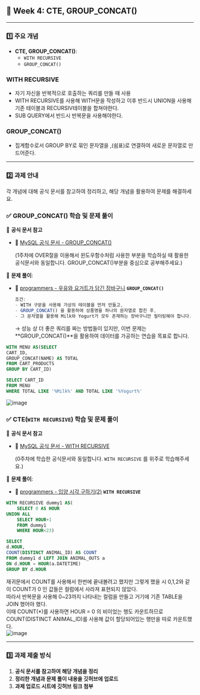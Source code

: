 ## **📌 Week 4: CTE, GROUP_CONCAT()**

---

### **1️⃣ 주요 개념**

- **CTE, GROUP_CONCAT()**:
    - `WITH RECURSIVE`
    - `GROUP_CONCAT()`

### WITH RECURSIVE
- 자기 자신을 반복적으로 호출하는 쿼리를 만들 때 사용
- WITH RECURSIVE를 사용해 WITH문을 작성하고 이후 반드시 UNION을 사용해 기존 테이블과 RECURSIV테이블을 합쳐야한다.
- SUB QUERY에서 반드시 반복문을 사용해야한다.

### GROUP_CONCAT()
- 집계함수로서 GROUP BY로 묶인 문자열을 ,(쉼표)로 연결하여 새로운 문자열로 만드어준다.

---

### **2️⃣ 과제 안내**

각 개념에 대해 공식 문서를 참고하여 정리하고, 해당 개념을 활용하여 문제를 해결하세요.

### **✅ GROUP_CONCAT() 학습 및 문제 풀이**

📖 **공식 문서 참고**

- 🔗 [MySQL 공식 문서 - GROUP_CONCAT()](https://dev.mysql.com/doc/refman/8.0/en/aggregate-functions.html#function_group-concat)
    
    (1주차에 OVER절을 이용해서 윈도우함수처럼 사용한 부분을 학습하실 때 활용한 공식문서와 동일합니다. GROUP_CONCAT()부분을 중심으로 공부해주세요.)
    

📝 **문제 풀이**:

- 🔗 [programmers - 우유와 요거트가 담긴 장바구니](https://school.programmers.co.kr/learn/courses/30/lessons/62284) **`GROUP_CONCAT()`**
    
    ```jsx
    조건:
    - WITH 구문을 사용해 가상의 테이블을 먼저 만들고,
    - GROUP_CONCAT() 을 활용하여 상품명을 하나의 문자열로 합친 후,
    - 그 문자열을 활용해 Milk와 Yogurt가 모두 존재하는 장바구니만 필터링해야 합니다.
    ```
    
    → 성능 상 더 좋은 쿼리를 짜는 방법들이 있지만, 이번 문제는 **GROUP_CONCAT()**을 활용하여 데이터를 가공하는 연습을 목표로 합니다.
    
```SQL
WITH MENU AS(SELECT 
CART_ID,
GROUP_CONCAT(NAME) AS TOTAL
FROM CART_PRODUCTS
GROUP BY CART_ID)

SELECT CART_ID
FROM MENU
WHERE TOTAL LIKE '%Milk%' AND TOTAL LIKE '%Yogurt%'
```
![image](https://github.com/user-attachments/assets/ff1d6bd1-5987-420e-a6a5-13f476c877ba)

    

### **✅ CTE(`WITH RECURSIVE`) 학습 및 문제 풀이**

📖 **공식 문서 참고**

- 🔗 [MySQL 공식 문서 - WITH RECURSIVE](https://dev.mysql.com/doc/refman/8.0/en/with.html)
    
    (0주차에 학습한 공식문서와 동일합니다. `WITH RECURSIVE` 를 위주로 학습해주세요.)
    

📝 **문제 풀이**:

- 🔗 [programmers - 입양 시각 구하기(2)](https://school.programmers.co.kr/learn/courses/30/lessons/59413) **`WITH RECURSIVE`**

```SQL
WITH RECURSIVE dummy1 AS(
    SELECT 0 AS HOUR
UNION ALL
    SELECT HOUR+1
    FROM dummy1
    WHERE HOUR<23)

SELECT
d.HOUR,
COUNT(DISTINCT ANIMAL_ID) AS COUNT
FROM dummy1 d LEFT JOIN ANIMAL_OUTS a
ON d.HOUR = HOUR(a.DATETIME)
GROUP BY d.HOUR
```
재귀문에서 COUNT를 사용해서 한번에 끝내볼려고 했지만 그렇게 했을 시 0,1,2와 같이 COUNT가 0 인 값들은 컬럼에서 사라져 표현되지 않았다.  
따라서 반복문을 사용해 0~23까지 나타내는 컬럼을 만들고 거기에 기존 TABLE을 JOIN 했어야 했다.  
이때 COUNT(*)를 사용하면 HOUR = 0 의 비이었는 행도 카운트하므로 COUNT(DISTINCT ANIMAL_ID)를 사용해 값이 할당되어있는 행만을 따로 카운트했다.  
![image](https://github.com/user-attachments/assets/73ca21f7-6088-4d20-82af-54c1638aad9d)


---

### **3️⃣ 과제 제출 방식**

1. **공식 문서를 참고하여 해당 개념을 정리**
2. **정리한 개념과 문제 풀이 내용을 깃허브에 업로드**
3. **과제 업로드 시트에 깃허브 링크 첨부**
